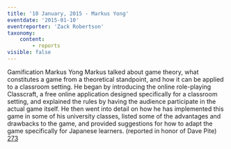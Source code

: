 ```yaml
---
title: '10 January, 2015 - Markus Yong'
eventdate: '2015-01-10'
eventreporter: 'Zack Robertson'
taxonomy:
    content:
        - reports
visible: false
---
```


Gamification
Markus Yong
Markus talked about game theory, what constitutes a game from a theoretical standpoint, and how it can be applied to a classroom setting. He began by introducing the online role-playing Classcraft, a free online application designed specifically for a classroom setting, and explained the rules by having the audience participate in the actual game itself. He then went into detail on how he has implemented this game in some of his university classes, listed some of the advantages and drawbacks to the game, and provided suggestions for how to adapt the game specifically for Japanese learners.
(reported in honor of Dave Pite)
<a href="/chapters/kq/schedule/2015/january/10">273</a>
